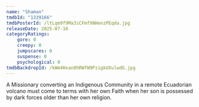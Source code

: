 ```yaml
---
name: "Shaman"
tmdbId: "1339166"
tmdbPosterId: /ltLqm9f9Ma3iCFmfXNHenzPEqda.jpg
releaseDate: 2025-07-16
categoryRatings:
    gore: 0
    creepy: 0
    jumpscares: 0
    suspense: 0
    psychological: 0
tmdbBackdropId: /kWm4HxanOhRWfW9PzigkUXulwdG.jpg
---
```

A Missionary converting an Indigenous Community in a remote Ecuadorian volcano must come to terms with her own Faith when her son is possessed by dark forces older than her own religion.
